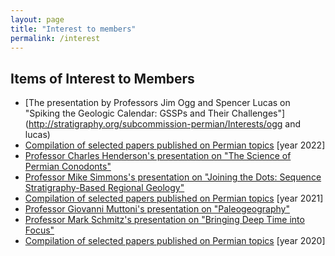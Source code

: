 ```yaml
---
layout: page
title: "Interest to members"
permalink: /interest
---
```

## Items of Interest to Members
* [The presentation by Professors Jim Ogg and Spencer Lucas on "Spiking the Geologic Calendar: GSSPs and Their Challenges"](http://stratigraphy.org/subcommission-permian/Interests/ogg and lucas)
* [Compilation of selected papers published on Permian topics](http://stratigraphy.org/subcommission-permian/Interests/2022) [year 2022]
* [Professor Charles Henderson's presentation on "The Science of Permian Conodonts"](http://stratigraphy.org/subcommission-permian/Interests/Charles)
* [Professor Mike Simmons's presentation on "Joining the Dots: Sequence Stratigraphy-Based Regional Geology"](http://stratigraphy.org/subcommission-permian/Interests/Simmons)
* [Compilation of selected papers published on Permian topics](http://stratigraphy.org/subcommission-permian/Interests/2021) [year 2021]
* [Professor Giovanni Muttoni's presentation on "Paleogeography"](http://stratigraphy.org/subcommission-permian/Interests/Giovanni)
* [Professor Mark Schmitz's presentation on "Bringing Deep Time into Focus"](http://stratigraphy.org/subcommission-permian/Interests/Mark)
* [Compilation of selected papers published on Permian topics](http://stratigraphy.org/subcommission-permian/Interests/2020) [year 2020]

